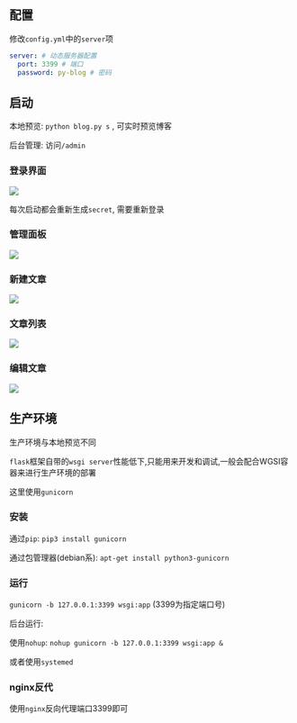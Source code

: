 ## 配置

修改`config.yml`中的`server`项

```yaml
server: # 动态服务器配置
  port: 3399 # 端口
  password: py-blog # 密码
```

## 启动

本地预览: `python blog.py s` , 可实时预览博客

后台管理: 访问`/admin`

### 登录界面

![](/img/admin_login.png)

每次启动都会重新生成`secret`, 需要重新登录

### 管理面板

![](/img/admin_index.png)

### 新建文章

![](/img/admin_new_post.png)

### 文章列表

![](/img/admin_list_post.png)

### 编辑文章

![](/img/admin_edit_post.png)

## 生产环境

生产环境与本地预览不同

`flask`框架自带的`wsgi server`性能低下,只能用来开发和调试,一般会配合WGSI容器来进行生产环境的部署

这里使用`gunicorn`

### 安装

通过`pip`: `pip3 install gunicorn`

通过包管理器(debian系): `apt-get install python3-gunicorn`

### 运行

`gunicorn -b 127.0.0.1:3399 wsgi:app` (3399为指定端口号)

后台运行:

使用`nohup`: `nohup gunicorn -b 127.0.0.1:3399 wsgi:app &`

或者使用`systemed`

### nginx反代

使用`nginx`反向代理端口3399即可